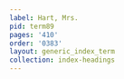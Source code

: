 ```yaml
---
label: Hart, Mrs.
pid: term89
pages: '410'
order: '0383'
layout: generic_index_term
collection: index-headings
---
```

